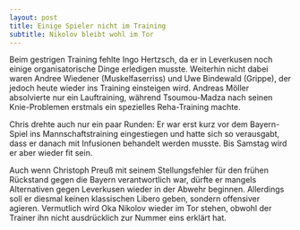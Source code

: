 ```yaml
---
layout: post
title: Einige Spieler nicht im Training
subtitle: Nikolov bleibt wohl im Tor
---
```


Beim gestrigen Training fehlte Ingo Hertzsch, da er in Leverkusen noch einige organisatorische Dinge erledigen musste. Weiterhin nicht dabei waren Andree Wiedener (Muskelfaserriss) und Uwe Bindewald (Grippe), der jedoch heute wieder ins Training einsteigen wird. Andreas Möller absolvierte nur ein Lauftraining, während Tsoumou-Madza nach seinen Knie-Problemen erstmals ein spezielles Reha-Training machte. 

Chris drehte auch nur ein paar Runden: Er war erst kurz vor dem Bayern-Spiel ins Mannschaftstraining eingestiegen und hatte sich so verausgabt, dass er danach mit Infusionen behandelt werden musste. Bis Samstag wird er aber wieder fit sein.

Auch wenn Christoph Preuß mit seinem Stellungsfehler für den frühen Rückstand gegen die Bayern verantwortlich war, dürfte er mangels Alternativen gegen Leverkusen wieder in der Abwehr beginnen. Allerdings soll er diesmal keinen klassischen Libero geben, sondern offensiver agieren. Vermutlich wird Oka Nikolov wieder im Tor stehen, obwohl der Trainer ihn nicht ausdrücklich zur Nummer eins erklärt hat.
